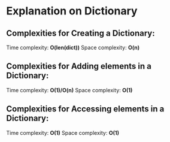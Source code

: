 # Explanation on Dictionary
## Complexities for Creating a Dictionary:
Time complexity: **O(len(dict))**
Space complexity: **O(n)**

## Complexities for Adding elements in a Dictionary:
Time complexity: **O(1)/O(n)**
Space complexity: **O(1)**

## Complexities for Accessing elements in a Dictionary:
Time complexity: **O(1)**
Space complexity: **O(1)**